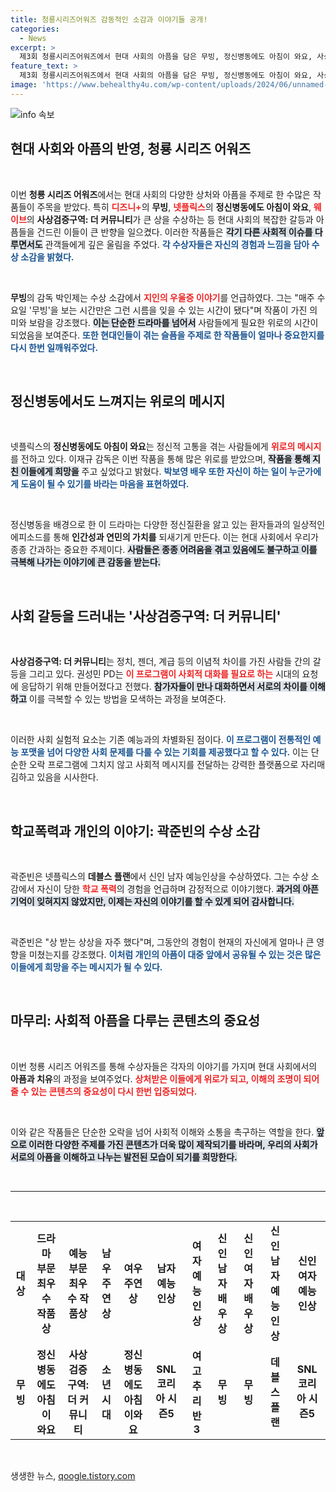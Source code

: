 ```yaml
---
title: 청룡시리즈어워즈 감동적인 소감과 이야기들 공개!
categories:
  - News
excerpt: >
  제3회 청룡시리즈어워즈에서 현대 사회의 아픔을 담은 무빙, 정신병동에도 아침이 와요, 사상검증구역: 더 커뮤니티가 주요 상을 차지하며 시청자들에게 깊은 공감과 위로를 선사했다. 다양한 소재의 힘을 느껴보세요!
feature_text: >
  제3회 청룡시리즈어워즈에서 현대 사회의 아픔을 담은 무빙, 정신병동에도 아침이 와요, 사상검증구역: 더 커뮤니티가 주요 상을 차지하며 시청자들에게 깊은 공감과 위로를 선사했다. 다양한 소재의 힘을 느껴보세요!
image: 'https://www.behealthy4u.com/wp-content/uploads/2024/06/unnamed-file.png'
---
```


<p><img src="https://www.behealthy4u.com/wp-content/uploads/2024/06/unnamed-file.png" alt="info 속보" /></p>

<h2 data-ke-size="size26">현대 사회와 아픔의 반영, 청룡 시리즈 어워즈</h2>

<p data-ke-size="size16">&nbsp;</p>

<p>이번 <b>청룡 시리즈 어워즈</b>에서는 현대 사회의 다양한 상처와 아픔을 주제로 한 수많은 작품들이 주목을 받았다. 특히 <b><span style="color: #ee2323;">디즈니+</span></b>의 <b>무빙</b>, <b><span style="color: #ee2323;">넷플릭스</span></b>의 <b>정신병동에도 아침이 와요</b>, <b><span style="color: #ee2323;">웨이브</span></b>의 <b>사상검증구역: 더 커뮤니티</b>가 큰 상을 수상하는 등 현대 사회의 복잡한 갈등과 아픔들을 건드린 이들이 큰 반향을 일으켰다. 이러한 작품들은 <b><span style="background-color: #21538527;">각기 다른 사회적 이슈를 다루면서도</span></b> 관객들에게 깊은 울림을 주었다. <b><span style="color: #1a5490;">각 수상자들은 자신의 경험과 느낌을 담아 수상 소감을 밝혔다.</span></b></p>

<p data-ke-size="size16">&nbsp;</p>

<p><b>무빙</b>의 감독 박인제는 수상 소감에서 <b><span style="color: #ee2323;">지인의 우울증 이야기</span></b>를 언급하였다. 그는 "매주 수요일 '무빙'을 보는 시간만은 그런 시름을 잊을 수 있는 시간이 됐다"며 작품이 가진 의미와 보람을 강조했다. <b><span style="background-color: #21538527;">이는 단순한 드라마를 넘어서</span></b> 사람들에게 필요한 위로의 시간이 되었음을 보여준다. <b><span style="color: #1a5490;">또한 현대인들이 겪는 슬픔을 주제로 한 작품들이 얼마나 중요한지를 다시 한번 일깨워주었다.</span></b></p>

<p data-ke-size="size16">&nbsp;</p>

<h2 data-ke-size="size26">정신병동에서도 느껴지는 위로의 메시지</h2>

<p data-ke-size="size16">&nbsp;</p>

<p>넷플릭스의 <b>정신병동에도 아침이 와요</b>는 정신적 고통을 겪는 사람들에게 <b><span style="color: #ee2323;">위로의 메시지</span></b>를 전하고 있다. 이재규 감독은 이번 작품을 통해 많은 위로를 받았으며, <b><span style="background-color: #21538527;">작품을 통해 지친 이들에게 희망을</span></b> 주고 싶었다고 밝혔다. <b><span style="color: #1a5490;">박보영 배우 또한 자신이 하는 일이 누군가에게 도움이 될 수 있기를 바라는 마음을 표현하였다.</span></b></p>

<p data-ke-size="size16">&nbsp;</p>

<p>정신병동을 배경으로 한 이 드라마는 다양한 정신질환을 앓고 있는 환자들과의 일상적인 에피소드를 통해 <b>인간성과 연민의 가치를</b> 되새기게 만든다. 이는 현대 사회에서 우리가 종종 간과하는 중요한 주제이다. <b><span style="background-color: #21538527;">사람들은 종종 어려움을 겪고 있음에도 불구하고 이를 극복해 나가는 이야기에 큰 감동을 받는다.</span></b></p>

<p data-ke-size="size16">&nbsp;</p>

<h2 data-ke-size="size26">사회 갈등을 드러내는 '사상검증구역: 더 커뮤니티'</h2>

<p data-ke-size="size16">&nbsp;</p>

<p><b>사상검증구역: 더 커뮤니티</b>는 정치, 젠더, 계급 등의 이념적 차이를 가진 사람들 간의 갈등을 그리고 있다. 권성민 PD는 <b><span style="color: #ee2323;">이 프로그램이 사회적 대화를 필요로 하는</span></b> 시대의 요청에 응답하기 위해 만들어졌다고 전했다. <b><span style="background-color: #21538527;">참가자들이 만나 대화하면서 서로의 차이를 이해하고</span></b> 이를 극복할 수 있는 방법을 모색하는 과정을 보여준다.</p>

<p data-ke-size="size16">&nbsp;</p>

<p>이러한 사회 실험적 요소는 기존 예능과의 차별화된 점이다. <b><span style="color: #1a5490;">이 프로그램이 전통적인 예능 포맷을 넘어 다양한 사회 문제를 다룰 수 있는 기회를 제공했다고 할 수 있다.</span></b> 이는 단순한 오락 프로그램에 그치지 않고 사회적 메시지를 전달하는 강력한 플랫폼으로 자리매김하고 있음을 시사한다.</p>

<p data-ke-size="size16">&nbsp;</p>

<h2 data-ke-size="size26">학교폭력과 개인의 이야기: 곽준빈의 수상 소감</h2>

<p data-ke-size="size16">&nbsp;</p>

<p>곽준빈은 넷플릭스의 <b>데블스 플랜</b>에서 신인 남자 예능인상을 수상하였다. 그는 수상 소감에서 자신이 당한 <b><span style="color: #ee2323;">학교 폭력</span></b>의 경험을 언급하며 감정적으로 이야기했다. <b><span style="background-color: #21538527;">과거의 아픈 기억이 잊혀지지 않았지만, 이제는 자신의 이야기를 할 수 있게 되어 감사합니다.</span></b></p>

<p data-ke-size="size16">&nbsp;</p>

<p>곽준빈은 "상 받는 상상을 자주 했다"며, 그동안의 경험이 현재의 자신에게 얼마나 큰 영향을 미쳤는지를 강조했다. <b><span style="color: #1a5490;">이처럼 개인의 아픔이 대중 앞에서 공유될 수 있는 것은 많은 이들에게 희망을 주는 메시지가 될 수 있다.</span></b></p>

<p data-ke-size="size16">&nbsp;</p>

<h2 data-ke-size="size26">마무리: 사회적 아픔을 다루는 콘텐츠의 중요성</h2>

<p data-ke-size="size16">&nbsp;</p>

<p>이번 청룡 시리즈 어워즈를 통해 수상자들은 각자의 이야기를 가지며 현대 사회에서의 <b>아픔과 치유</b>의 과정을 보여주었다. <b><span style="color: #ee2323;">상처받은 이들에게 위로가 되고, 이해의 조명이 되어 줄 수 있는 콘텐츠의 중요성이 다시 한번 입증되었다.</span></b> </p>

<p data-ke-size="size16">&nbsp;</p>

<p>이와 같은 작품들은 단순한 오락을 넘어 사회적 이해와 소통을 촉구하는 역할을 한다. <b><span style="background-color: #21538527;">앞으로 이러한 다양한 주제를 가진 콘텐츠가 더욱 많이 제작되기를 바라며, 우리의 사회가 서로의 아픔을 이해하고 나누는 발전된 모습이 되기를 희망한다.</span></b> </p>

<p data-ke-size="size16">&nbsp;</p>

<hr />

<p data-ke-size="size16">&nbsp;</p>

<table style="width: 100%; border-collapse: collapse;">
  <tbody>
    <tr>
      <td style="text-align: center; height: 17px;"><b>대상</b></td>
      <td style="text-align: center; height: 17px;"><b>드라마 부문 최우수 작품상</b></td>
      <td style="text-align: center; height: 17px;"><b>예능 부문 최우수 작품상</b></td>
      <td style="text-align: center; height: 17px;"><b>남우주연상</b></td>
      <td style="text-align: center; height: 17px;"><b>여우주연상</b></td>
      <td style="text-align: center; height: 17px;"><b>남자 예능인상</b></td>
      <td style="text-align: center; height: 17px;"><b>여자 예능인상</b></td>
      <td style="text-align: center; height: 17px;"><b>신인 남자 배우상</b></td>
      <td style="text-align: center; height: 17px;"><b>신인 여자 배우상</b></td>
      <td style="text-align: center; height: 17px;"><b>신인 남자 예능인상</b></td>
      <td style="text-align: center; height: 17px;"><b>신인 여자 예능인상</b></td>
    </tr>
    <tr>
      <td style="text-align: center; height: 17px;"><b>무빙</b></td>
      <td style="text-align: center; height: 17px;"><b>정신병동에도 아침이 와요</b></td>
      <td style="text-align: center; height: 17px;"><b>사상검증구역: 더 커뮤니티</b></td>
      <td style="text-align: center; height: 17px;"><b>소년시대</b></td>
      <td style="text-align: center; height: 17px;"><b>정신병동에도 아침이와요</b></td>
      <td style="text-align: center; height: 17px;"><b>SNL코리아 시즌5</b></td>
      <td style="text-align: center; height: 17px;"><b>여고추리반3</b></td>
      <td style="text-align: center; height: 17px;"><b>무빙</b></td>
      <td style="text-align: center; height: 17px;"><b>무빙</b></td>
      <td style="text-align: center; height: 17px;"><b>데블스 플랜</b></td>
      <td style="text-align: center; height: 17px;"><b>SNL코리아 시즌5</b></td>
    </tr>
  </tbody>
</table>

<p data-ke-size="size16">&nbsp;</p>
생생한 뉴스, <a href="https://qoogle.tistory.com" rel="dofollow">qoogle.tistory.com</a>


